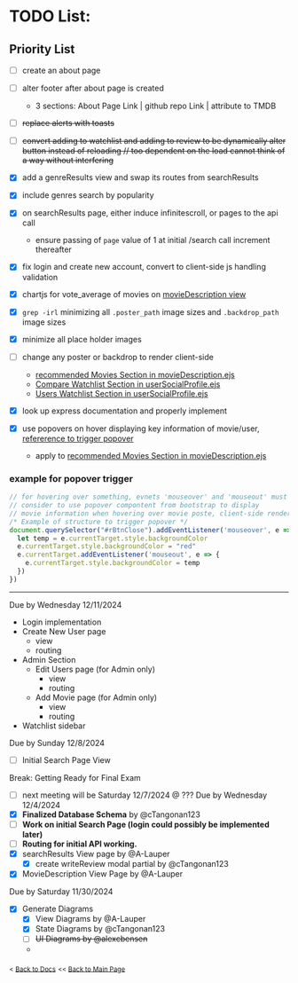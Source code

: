 # TODO List:
## Priority List
- [ ] create an about page
- [ ] alter footer after about page is created
  - 3 sections: About Page Link | github repo Link | attribute to TMDB

- [ ] ~~replace alerts with toasts~~
- [ ] ~~convert adding to watchlist and adding to review to be dynamically alter button instead of reloading // too dependent on the load cannot think of a way without interfering~~
- [x] add a genreResults view and swap its routes from searchResults
- [x] include genres search by popularity
- [x] on searchResults page, either induce infinitescroll, or pages to the api call
  - ensure passing of `page` value of 1 at initial /search call increment thereafter
- [x] fix login and create new account, convert to client-side js handling validation
- [x] chartjs for vote_average of movies on [movieDescription view](/views/movieDescription.ejs)
- [x] `grep -irl` minimizing all `.poster_path` image sizes and `.backdrop_path` image sizes
- [x] minimize all place holder images
- [ ] change any poster or backdrop to render client-side 
  - [recommended Movies Section in movieDescription.ejs](/views/movieDescription.ejs?plain=1#L64)
  - [Compare Watchlist Section in userSocialProfile.ejs](/views/userSocialProfile.ejs?plain=1#L46)
  - [Users Watchlist Section in userSocialProfile.ejs](/views/userSocialProfile.ejs?plain=1#L60)
- [x] look up express documentation and properly implement
- [x] use popovers on hover displaying key information of movie/user, [refererence to trigger popover](https://getbootstrap.com/docs/5.3/components/popovers/#disabled-elements)
  - apply to [recommended Movies Section in movieDescription.ejs](/views/movieDescription.ejs?plain=1#L64)

### example for popover trigger
```js
// for hovering over something, evnets 'mouseover' and 'mouseout' must be used
// consider to use popover compontent from bootstrap to display
// movie information when hovering over movie poste, client-side render 
/* Example of structure to trigger popover */
document.querySelector("#rBtnClose").addEventListener('mouseover', e => {
  let temp = e.currentTarget.style.backgroundColor
  e.currentTarget.style.backgroundColor = "red"
  e.currentTarget.addEventListener('mouseout', e => {
    e.currentTarget.style.backgroundColor = temp
  })
})
```



---
Due by Wednesday 12/11/2024
- Login implementation
- Create New User page
  - view
  - routing
- Admin Section
  - Edit Users page (for Admin only)
    - view
    - routing
  - Add Movie page (for Admin only)
    - view
    - routing
- Watchlist sidebar

Due by Sunday 12/8/2024
- [ ] Initial Search Page View 

Break: Getting Ready for Final Exam
- [ ] next meeting will be Saturday 12/7/2024 @ ???
Due by Wednesday 12/4/2024 
- [x] **Finalized Database Schema** by @cTangonan123
- [ ] **Work on initial Search Page (login could possibly be implemented later)**
- [ ] **Routing for initial API working.**
- [x] searchResults View page by @A-Lauper
  - [x] create writeReview modal partial by @cTangonan123
- [x] MovieDescription View Page by @A-Lauper

Due by Saturday 11/30/2024
- [x] Generate Diagrams
  - [x] View Diagrams by @A-Lauper
  - [x] State Diagrams by @cTangonan123
  - [ ] ~~UI Diagrams by @alexcbensen~~

  - 

<sub>\< [Back to Docs](/docs/README.md)</sub>
<sub>\<\< [Back to Main Page](/README.md)</sub>